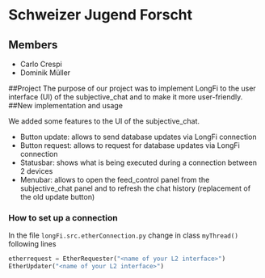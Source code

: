 # Schweizer Jugend Forscht
## Members
- Carlo Crespi
- Dominik Müller

##Project
The purpose of our project was to implement 
LongFi to the user interface (UI) 
of the subjective_chat and to make it more user-friendly. 
##New implementation and usage

We added some features to the UI of the subjective_chat.
- Button update: allows to send database updates via LongFi connection
- Button request: allows to request for database updates via LongFi connection
- Statusbar: shows what is being executed during a connection between 2 devices
- Menubar: allows to open the feed_control panel from the subjective_chat panel and to refresh the chat history (replacement of the old update button)

### How to set up a connection
In the file `longFi.src.etherConnection.py`
change in class `myThread()` following lines 
```python
etherrequest = EtherRequester("<name of your L2 interface>")
EtherUpdater("<name of your L2 interface>")
```


